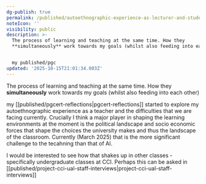 ```yaml
---
dg-publish: true
permalink: /published/autoethnographic-experience-as-lecturer-and-student/
noteIcon: ''
visibility: public
description: >-
  The process of learning and teaching at the same time. How they
  **simultaneously** work towards my goals (whilst also feeding into each other)


  my published/pgc
updated: '2025-10-15T21:01:34.003Z'
---
```


The process of learning and teaching at the same time. How they **simultaneously** work towards my goals (whilst also feeding into each other)

my [[published/pgcert-reflections\|pgcert-reflections]] started to explore my autoethnographic experience as a teacher and the difficulties that we are facing currently. Crucially I think a major player in shaping the learning environments at the moment is the political landscape and socio economic forces that shape the choices the university makes and thus the landscape of the classroom. Currently (March 2025) that is the more significant challenge to the tecahning than that of AI.

I would be interested to see how that shakes up in other classes - specifically undergraduate classes at CCI. Perhaps this can be asked in [[published/project-cci-ual-staff-interviews\|project-cci-ual-staff-interviews]] 
